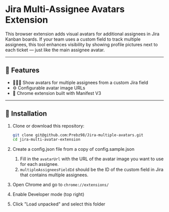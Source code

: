 # Jira Multi-Assignee Avatars Extension

This browser extension adds visual avatars for additional assignees in Jira Kanban boards. If your team uses a custom field to track multiple assignees, this tool enhances visibility by showing profile pictures next to each ticket — just like the main assignee avatar.

---

## 🎯 Features

- 🧑‍🤝‍🧑 Show avatars for multiple assignees from a custom Jira field
- ⚙️ Configurable avatar image URLs
- 🧩 Chrome extension built with Manifest V3

---

## 🚀 Installation

1. Clone or download this repository:

   ```bash
   git clone git@github.com:Prebz98/Jira-multiple-avatars.git
   cd jira-multi-avatar-extension

2. Create a config.json file from a copy of config.sample.json 
   1. Fill in the `avatarUrl` with the URL of the avatar image you want to use for each assignee.
   2. `multipleAssigneesFieldId` should be the ID of the custom field in Jira that contains multiple assignees.

3. Open Chrome and go to `chrome://extensions/`

4. Enable Developer mode (top right)

5. Click "Load unpacked" and select this folder